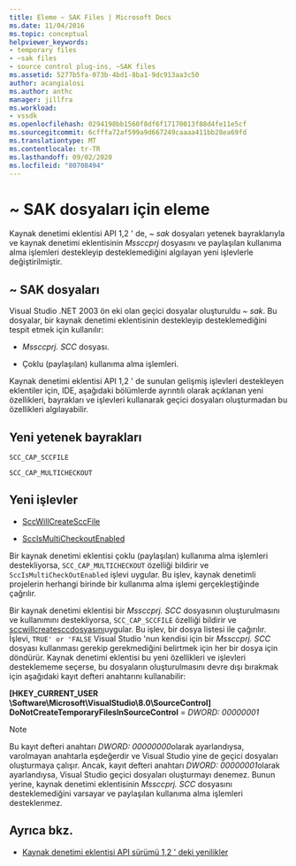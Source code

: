 ```yaml
---
title: Eleme ~ SAK Files | Microsoft Docs
ms.date: 11/04/2016
ms.topic: conceptual
helpviewer_keywords:
- temporary files
- ~sak files
- source control plug-ins, ~SAK files
ms.assetid: 5277b5fa-073b-4bd1-8ba1-9dc913aa3c50
author: acangialosi
ms.author: anthc
manager: jillfra
ms.workload:
- vssdk
ms.openlocfilehash: 0294198bb1560f8df6f17170013f88d4fe11e5cf
ms.sourcegitcommit: 6cfffa72af599a9d667249caaaa411bb28ea69fd
ms.translationtype: MT
ms.contentlocale: tr-TR
ms.lasthandoff: 09/02/2020
ms.locfileid: "80708494"
---
```

# <a name="elimination-of-sak-files"></a>~ SAK dosyaları için eleme
Kaynak denetimi eklentisi API 1,2 ' de, *~ sak* dosyaları yetenek bayraklarıyla ve kaynak denetimi eklentisinin *Mssccprj* dosyasını ve paylaşılan kullanıma alma işlemleri destekleyip desteklemediğini algılayan yeni işlevlerle değiştirilmiştir.

## <a name="sak-files"></a>~ SAK dosyaları
Visual Studio .NET 2003 ön eki olan geçici dosyalar oluşturuldu *~ sak*. Bu dosyalar, bir kaynak denetimi eklentisinin destekleyip desteklemediğini tespit etmek için kullanılır:

- *Mssccprj. SCC* dosyası.

- Çoklu (paylaşılan) kullanıma alma işlemleri.

Kaynak denetimi eklentisi API 1,2 ' de sunulan gelişmiş işlevleri destekleyen eklentiler için, IDE, aşağıdaki bölümlerde ayrıntılı olarak açıklanan yeni özellikleri, bayrakları ve işlevleri kullanarak geçici dosyaları oluşturmadan bu özellikleri algılayabilir.

## <a name="new-capability-flags"></a>Yeni yetenek bayrakları
 `SCC_CAP_SCCFILE`

 `SCC_CAP_MULTICHECKOUT`

## <a name="new-functions"></a>Yeni işlevler
- [SccWillCreateSccFile](../../extensibility/sccwillcreatesccfile-function.md)

- [SccIsMultiCheckoutEnabled](../../extensibility/sccismulticheckoutenabled-function.md)

 Bir kaynak denetimi eklentisi çoklu (paylaşılan) kullanıma alma işlemleri destekliyorsa, `SCC_CAP_MULTICHECKOUT` özelliği bildirir ve `SccIsMultiCheckOutEnabled` işlevi uygular. Bu işlev, kaynak denetimli projelerin herhangi birinde bir kullanıma alma işlemi gerçekleştiğinde çağrılır.

 Bir kaynak denetimi eklentisi bir *Mssccprj. SCC* dosyasının oluşturulmasını ve kullanımını destekliyorsa, `SCC_CAP_SCCFILE` özelliği bildirir ve [sccwillcreatesccdosyasını](../../extensibility/sccwillcreatesccfile-function.md)uygular. Bu işlev, bir dosya listesi ile çağırılır. İşlevi, `TRUE' or 'FALSE` Visual Studio 'nun kendisi için bir *Mssccprj. SCC* dosyası kullanması gerekip gerekmediğini belirtmek için her bir dosya için döndürür. Kaynak denetimi eklentisi bu yeni özellikleri ve işlevleri desteklememe seçerse, bu dosyaların oluşturulmasını devre dışı bırakmak için aşağıdaki kayıt defteri anahtarını kullanabilir:

 **[HKEY_CURRENT_USER \Software\Microsoft\VisualStudio\8.0\SourceControl] DoNotCreateTemporaryFilesInSourceControl**  =  *DWORD: 00000001*

> [!NOTE]
> Bu kayıt defteri anahtarı *DWORD: 00000000*olarak ayarlandıysa, varolmayan anahtarla eşdeğerdir ve Visual Studio yine de geçici dosyaları oluşturmaya çalışır. Ancak, kayıt defteri anahtarı *DWORD: 00000001*olarak ayarlandıysa, Visual Studio geçici dosyaları oluşturmayı denemez. Bunun yerine, kaynak denetimi eklentisinin *Mssccprj. SCC* dosyasını desteklemediğini varsayar ve paylaşılan kullanıma alma işlemleri desteklenmez.

## <a name="see-also"></a>Ayrıca bkz.
- [Kaynak denetimi eklentisi API sürümü 1,2 ' deki yenilikler](../../extensibility/internals/what-s-new-in-the-source-control-plug-in-api-version-1-2.md)
